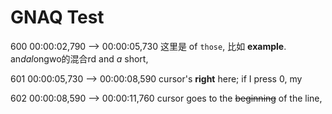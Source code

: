 # GNAQ Test

600
00:00:02,790 --> 00:00:05,730
这里是 of `those`, 比如 **example**. an*dal*ongwo的混合rd and *a* short,

601
00:00:05,730 --> 00:00:08,590
cursor's **right** here; if I press 0, my

602
00:00:08,590 --> 00:00:11,760
cursor goes to the ~~beginning~~ of the line,